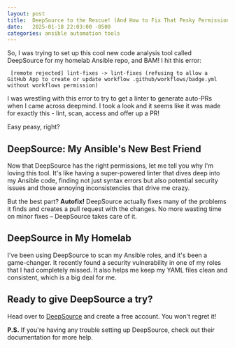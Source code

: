 ```yaml
---
layout: post
title:  DeepSource to the Rescue! (And How to Fix That Pesky Permissions Error)
date:   2025-01-18 22:03:00 -0500
categories: ansible automation tools
---
```


So, I was trying to set up this cool new code analysis tool called DeepSource for my homelab Ansible repo, and BAM! I hit this error:

``` [remote rejected] lint-fixes -> lint-fixes (refusing to allow a GitHub App to create or update workflow .github/workflows/badge.yml without workflows permission)```


I was wrestling with this error to try to get a linter to generate auto-PRs when I came across deepmind. I took a look and it seems like it was made for exactly this - lint, scan, access and offer up a PR!

Easy peasy, right?

## DeepSource: My Ansible's New Best Friend

Now that DeepSource has the right permissions, let me tell you why I'm loving this tool. It's like having a super-powered linter that dives deep into my Ansible code, finding not just syntax errors but also potential security issues and those annoying inconsistencies that drive me crazy.

But the best part? **Autofix!** DeepSource actually fixes many of the problems it finds and creates a pull request with the changes. No more wasting time on minor fixes – DeepSource takes care of it.  

## DeepSource in My Homelab

I've been using DeepSource to scan my Ansible roles, and it's been a game-changer. It recently found a security vulnerability in one of my roles that I had completely missed.  It also helps me keep my YAML files clean and consistent, which is a big deal for me.

## Ready to give DeepSource a try?

Head over to [DeepSource](https://deepsource.io/) and create a free account. You won't regret it!

**P.S.** If you're having any trouble setting up DeepSource, check out their documentation for more help.